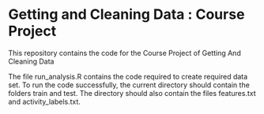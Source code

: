# Getting and Cleaning Data : Course Project 
This repository contains the code for the Course Project of Getting And Cleaning Data

The file run_analysis.R contains the code required to create required data set. To run the code successfully, the current directory should contain the folders train and test. The directory should also contain the files features.txt and activity_labels.txt.
